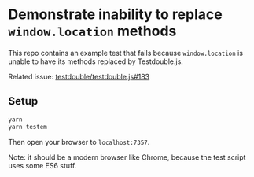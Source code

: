 # Demonstrate inability to replace `window.location` methods

This repo contains an example test that fails because `window.location` is unable to have its methods replaced by Testdouble.js.

Related issue: [testdouble/testdouble.js#183](https://github.com/testdouble/testdouble.js/issues/183)

## Setup

```bash
yarn
yarn testem
```

Then open your browser to `localhost:7357`.

Note: it should be a modern browser like Chrome, because the test script uses some ES6 stuff.

